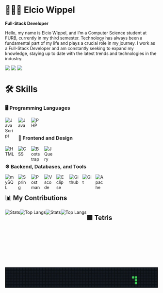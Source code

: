# 🧑🏻‍💻 Elcio Wippel

**Full-Stack Developer**

Hello, my name is Elcio Wippel, and I’m a Computer Science student at FURB, currently in my third semester. Technology has always been a fundamental part of my life and plays a crucial role in my journey. I work as a Full-Stack Developer and am constantly seeking to expand my knowledge, staying up to date with the latest trends and technologies in the industry.


<div> 
  <a href="https://www.linkedin.com/in/elciow/" target="_blank"><img src="https://img.shields.io/badge/-LinkedIn-%230077B5?style=for-the-badge&logo=linkedin&logoColor=white" target="_blank"></a>
  <a href = "mailto:elciocleiton72@gmail.com"><img src="https://img.shields.io/badge/-Gmail-%23333?style=for-the-badge&logo=gmail&logoColor=white" target="_blank"></a>
  <a href="https://www.instagram.com/elciowp/" target="_blank"><img src="https://img.shields.io/badge/-Instagram-%23E4405F?style=for-the-badge&logo=instagram&logoColor=white" target="_blank"></a>
</div>




<h1>🛠️ Skills</h1>

### 🖥️ Programming Languages

<img 
    align="left" 
    alt="JavaScript" 
    title="JavaScript"
    width="30px" 
    style="padding-right: 13px;" 
    src="https://cdn.jsdelivr.net/gh/devicons/devicon@latest/icons/javascript/javascript-original.svg" 
/>

<img 
    align="left" 
    alt="Java"
    title="Java" 
    width="30px" 
    style="padding-right: 13px;" 
    src="https://cdn.jsdelivr.net/gh/devicons/devicon@latest/icons/java/java-original-wordmark.svg"
/>

<img 
    align="left" 
    alt="PHP" 
    title="PHP"
    width="30px" 
    style="padding-right: 13px;" 
    src="https://cdn.jsdelivr.net/gh/devicons/devicon@latest/icons/php/php-original.svg" 
/>
<br/>
<br/>

### 🎨 Frontend and Design

<img 
    align="left" 
    alt="HTML"
    title="HTML" 
    width="30px" 
    style="padding-right: 13px;" 
    src="https://cdn.jsdelivr.net/gh/devicons/devicon@latest/icons/html5/html5-original.svg" 
/>
<img 
    align="left" 
    alt="CSS" 
    title="CSS"
    width="30px" 
    style="padding-right: 13px;" 
    src="https://cdn.jsdelivr.net/gh/devicons/devicon@latest/icons/css3/css3-original.svg" 
/>

<img 
    align="left" 
    alt="Bootstrap"
    title="Bootstrap" 
    width="30px" 
    style="padding-right: 13px;" 
    src="https://cdn.jsdelivr.net/gh/devicons/devicon@latest/icons/bootstrap/bootstrap-original.svg" 
/>

<img 
    align="left" 
    alt="JQuery" 
    title="JQuery"
    width="30px" 
    style="padding-right: 13px;" 
    src="https://cdn.jsdelivr.net/gh/devicons/devicon@latest/icons/jquery/jquery-original.svg" 
/>
<br/>
<br/>


### ⚙️ Backend, Databases, and Tools

<img 
    align="left" 
    alt="mySQL" 
    title="mySQL"
    width="30px" 
    style="padding-right: 13px;" 
    src="https://cdn.jsdelivr.net/gh/devicons/devicon@latest/icons/mysql/mysql-original.svg"
/>

<img 
    align="left" 
    alt="Spring" 
    title="Spring"
    width="30px" 
    style="padding-right: 13px;"  
    src="https://cdn.jsdelivr.net/gh/devicons/devicon@latest/icons/spring/spring-original.svg" 
/>

<img 
    align="left" 
    alt="Postman" 
    title="Postman"
    width="30px" 
    style="padding-right: 13px;" 
    src="https://cdn.jsdelivr.net/gh/devicons/devicon@latest/icons/postman/postman-original.svg" 
/>

<img 
    align="left" 
    alt="Vscode" 
    title="Vscode"
    width="30px" 
    style="padding-right: 10px;" 
    src="https://cdn.jsdelivr.net/gh/devicons/devicon@latest/icons/vscode/vscode-original.svg"
/>

<img 
    align="left" 
    alt="Eclipse" 
    title="Eclipse"
    width="30px" 
    style="padding-right: 13px;" 
    src="https://cdn.jsdelivr.net/gh/devicons/devicon@latest/icons/eclipse/eclipse-original.svg"
/>
<img 
    align="left" 
    alt="Github" 
    title="Github"
    width="30px" 
    style="padding-right: 13px;"  
    src="https://cdn.jsdelivr.net/gh/devicons/devicon@latest/icons/github/github-original.svg" 
/>

<img 
    align="left" 
    alt="Git" 
    title="Git"
    width="30px" 
    style="padding-right: 13px;" 
    src="https://cdn.jsdelivr.net/gh/devicons/devicon@latest/icons/git/git-original.svg" 
/>

<img 
    align="left" 
    alt="Apache" 
    title="Apache"
    width="30px" 
    style="padding-right: 13px;" 
    src="https://cdn.jsdelivr.net/gh/devicons/devicon@latest/icons/apache/apache-original.svg" 
/>




<br/>
<br/>

## 📊 My Contributions

<a href="https://github.com/kreucyu/github-readme-stats#gh-dark-mode-only">
  <img align="left" alt="Stats" title="Stats" height="190" src="https://github-readme-stats.vercel.app/api?username=Kreucyu&show_icons=true&theme=dark&include_all_commits=true&icon_color=ffffff&title_color=ffffff&text_color=ffffff&bg_color=0D1117&border_color=3D444D" />
</a>
<a href="https://github.com/kreucyu/github-readme-stats#gh-dark-mode-only">
  <img align="left" alt="Top Langs" title="Top Langs" height="190" src="https://github-readme-stats.vercel.app/api/top-langs/?username=Kreucyu&layout=compact&theme=dark&icon_color=ffffff&title_color=ffffff&text_color=ffffff&bg_color=0D1117&border_color=3D444D" />
</a>

<a href="https://github.com/kreucyu/github-readme-stats#gh-light-mode-only" style="padding-bottom: 300px">
  <img align="left" alt="Stats" title="Stats" height="190" src="https://github-readme-stats.vercel.app/api?username=Kreucyu&show_icons=true&theme=default&icon_color=000000&title_color=000000&text_color=000000&bg_color=ffffff&border_color=D1D9E0" />
</a>
<a href="https://github.com/kreucyu/github-readme-stats#gh-light-mode-only" style="padding-bottom: 300px">
  <img align="left" alt="Top Langs" title="Top Langs" height="190" src="https://github-readme-stats.vercel.app/api/top-langs/?username=Kreucyu&layout=compact&theme=default&icon_color=000000&title_color=000000&text_color=000000&bg_color=ffffff&border_color=D1D9E0" />
</a>


  ## 🟩 Tetris

![GitHub Tetris Game](https://raw.githubusercontent.com/Kreucyu/pratica-front/refs/heads/main/gif-perfil/tetris.gif)


